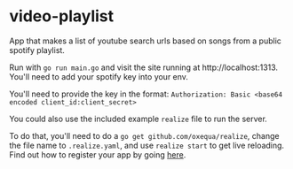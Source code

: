 # video-playlist

App that makes a list of youtube search urls based on songs from a public spotify playlist.

Run with `go run main.go` and visit the site running at http://localhost:1313. You'll need to add your spotify key into your env.

You'll need to provide the key in the format: 
`Authorization: Basic <base64 encoded client_id:client_secret>`

You could also use the included example `realize` file to run the server. 

To do that, you'll need to do a `go get github.com/oxequa/realize`, change the file name to `.realize.yaml`, and use `realize start` to get live reloading. Find out how to register your app by going [here](https://developer.spotify.com/documentation/general/guides/app-settings/#register-your-app).


